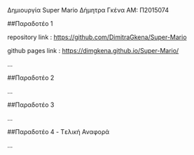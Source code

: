Δημιουργία Super Mario
Δήμητρα Γκένα
ΑΜ: Π2015074

##Παραδοτέο 1 

repository link : https://github.com/DimitraGkena/Super-Mario

github pages link : https://dimgkena.github.io/Super-Mario/

...

##Παραδοτέο 2

...

##Παραδοτέο 3

...

##Παραδοτέο 4 - Tελική Αναφορά

...
